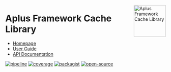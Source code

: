 <a href="https://gitlab.com/aplus-framework/libraries/cache"><img src="https://gitlab.com/aplus-framework/libraries/cache/-/raw/master/guide/image.png" alt="Aplus Framework Cache Library" align="right" width="100"></a>

# Aplus Framework Cache Library

- [Homepage](https://aplus-framework.com/packages/cache)
- [User Guide](https://docs.aplus-framework.com/guides/libraries/cache/index.html)
- [API Documentation](https://docs.aplus-framework.com/packages/cache.html)

[![pipeline](https://gitlab.com/aplus-framework/libraries/cache/badges/master/pipeline.svg)](https://gitlab.com/aplus-framework/libraries/cache/-/pipelines?scope=branches)
[![coverage](https://gitlab.com/aplus-framework/libraries/cache/badges/master/coverage.svg?job=test:php)](https://aplus-framework.gitlab.io/libraries/cache/coverage/)
[![packagist](https://img.shields.io/packagist/v/aplus/cache)](https://packagist.org/packages/aplus/cache)
[![open-source](https://img.shields.io/badge/open--source-sponsor-magenta)](https://aplus-framework.com/sponsor)
